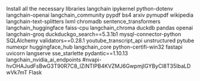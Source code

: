 Install all the necessary libraries
langchain
ipykernel
python-dotenv
langchain-openai
langchain_community
pypdf
bs4
arxiv
pymupdf
wikipedia
langchain-text-splitters
lxml
chromadb
sentence_transformers
langchain_huggingface
faiss-cpu
langchain_chroma
duckdb
pandas
openai
langchain-groq
duckduckgo_search==5.3.1b1
mysql-connector-python
SQLAlchemy
validators==0.28.1
youtube_transcript_api
unstructured
pytube
numexpr
huggingface_hub
langchain_core
python-certifi-win32
fastapi
uvicorn
langserve
sse_starlette
pydantic==1.10.13
langchain_nvidia_ai_endpoints
#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
Flask
